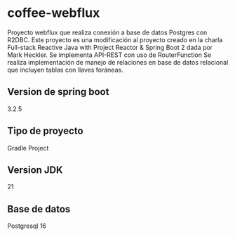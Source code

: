 # coffee-webflux
Proyecto webflux que realiza conexión a base de datos Postgres con R2DBC. Este proyecto es una modificación al proyecto creado en la charla Full-stack Reactive Java with Project Reactor & Spring Boot 2 dada por Mark Heckler.
Se implementa API-REST con uso de RouterFunction
Se realiza implementación de manejo de relaciones en base de datos relacional que incluyen tablas con llaves foráneas.

## Version de spring boot
3.2.5

## Tipo de proyecto
Gradle Project

## Version JDK
21

## Base de datos
Postgresql 16
